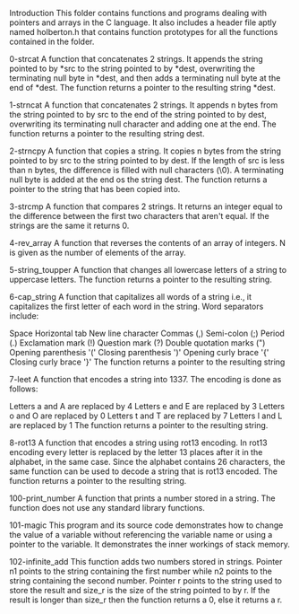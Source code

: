 Introduction
This folder contains functions and programs dealing with pointers and arrays in the C language. It also includes a header file aptly named holberton.h that contains function prototypes for all the functions contained in the folder.

0-strcat
A function that concatenates 2 strings. It appends the string pointed to by *src to the string pointed to by *dest, overwriting the terminating null byte in *dest, and then adds a terminating null byte at the end of *dest. The function returns a pointer to the resulting string *dest.

1-strncat
A function that concatenates 2 strings. It appends n bytes from the string pointed to by src to the end of the string pointed to by dest, overwriting its terminating null character and adding one at the end. The function returns a pointer to the resulting string dest.

2-strncpy
A function that copies a string. It copies n bytes from the string pointed to by src to the string pointed to by dest. If the length of src is less than n bytes, the difference is filled with null characters (\0). A terminating null byte is added at the end os the string dest. The function returns a pointer to the string that has been copied into.

3-strcmp
A function that compares 2 strings. It returns an integer equal to the difference between the first two characters that aren't equal. If the strings are the same it returns 0.

4-rev_array
A function that reverses the contents of an array of integers. N is given as the number of elements of the array.

5-string_toupper
A function that changes all lowercase letters of a string to uppercase letters. The function returns a pointer to the resulting string.

6-cap_string
A function that capitalizes all words of a string i.e., it capitalizes the first letter of each word in the string. Word separators include:

Space
Horizontal tab
New line character
Commas (,)
Semi-colon (;)
Period (.)
Exclamation mark (!)
Question mark (?)
Double quotation marks (")
Opening parenthesis '('
Closing parenthesis ')'
Opening curly brace '{'
Closing curly brace '}' The function returns a pointer to the resulting string

7-leet
A function that encodes a string into 1337. The encoding is done as follows:

Letters a and A are replaced by 4
Letters e and E are replaced by 3
Letters o and O are replaced by 0
Letters t and T are replaced by 7
Letters l and L are replaced by 1 The function returns a pointer to the resulting string.

8-rot13
A function that encodes a string using rot13 encoding. In rot13 encoding every letter is replaced by the letter 13 places after it in the alphabet, in the same case. Since the alphabet contains 26 characters, the same function can be used to decode a string that is rot13 encoded. The function returns a pointer to the resulting string.

100-print_number
A function that prints a number stored in a string. The function does not use any standard library functions.

101-magic
This program and its source code demonstrates how to change the value of a variable without referencing the variable name or using a pointer to the variable. It demonstrates the inner workings of stack memory.

102-infinite_add
This function adds two numbers stored in strings. Pointer n1 points to the string containing the first number while n2 points to the string containing the second number. Pointer r points to the string used to store the result and size_r is the size of the string pointed to by r. If the result is longer than size_r then the function returns a 0, else it returns a r.
